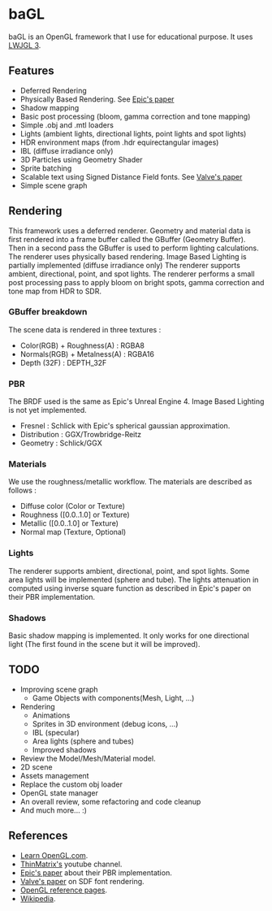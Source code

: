 # baGL

baGL is an OpenGL framework that I use for educational purpose. It uses [LWJGL 3](https://www.lwjgl.org/).

## Features

- Deferred Rendering
- Physically Based Rendering. See [Epic's paper](http://blog.selfshadow.com/publications/s2013-shading-course/karis/s2013_pbs_epic_notes_v2.pdf)
- Shadow mapping
- Basic post processing (bloom, gamma correction and tone mapping)
- Simple .obj and .mtl loaders
- Lights (ambient lights, directional lights, point lights and spot lights)
- HDR environment maps (from .hdr equirectangular images)
- IBL (diffuse irradiance only)
- 3D Particles using Geometry Shader
- Sprite batching
- Scalable text using Signed Distance Field fonts. See [Valve's paper](http://www.valvesoftware.com/publications/2007/SIGGRAPH2007_AlphaTestedMagnification.pdf)
- Simple scene graph

## Rendering

This framework uses a deferred renderer. Geometry and material data is first rendered into a frame buffer called the GBuffer (Geometry Buffer).
Then in a second pass the GBuffer is used to perform lighting calculations. The renderer uses physically based rendering.
Image Based Lighting is partially implemented (diffuse irradiance only)
The renderer supports ambient, directional, point, and spot lights.
The renderer performs a small post processing pass to apply bloom on bright spots, gamma correction and tone map from HDR to SDR.

### GBuffer breakdown

The scene data is rendered in three textures :

- Color(RGB) + Roughness(A) : RGBA8
- Normals(RGB) + Metalness(A) : RGBA16
- Depth (32F) : DEPTH_32F

### PBR

The BRDF used is the same as Epic's Unreal Engine 4. Image Based Lighting is not yet implemented.

- Fresnel : Schlick with Epic's spherical gaussian approximation.
- Distribution : GGX/Trowbridge-Reitz
- Geometry : Schlick/GGX

### Materials

We use the roughness/metallic workflow. The materials are described as follows :

- Diffuse color (Color or Texture)
- Roughness ([0.0..1.0] or Texture)
- Metallic ([0.0..1.0] or Texture)
- Normal map (Texture, Optional)

### Lights

The renderer supports ambient, directional, point, and spot lights. Some area lights will be implemented (sphere and tube).
The lights attenuation in computed using inverse square function as described in Epic's paper on their PBR implementation.

### Shadows

Basic shadow mapping is implemented. It only works for one directional light (The first found in the scene but it will be improved).

## TODO

- Improving scene graph
    - Game Objects with components(Mesh, Light, ...)
- Rendering
    - Animations
    - Sprites in 3D environment (debug icons, ...)
    - IBL (specular)
    - Area lights (sphere and tubes)
    - Improved shadows
- Review the Model/Mesh/Material model.
- 2D scene
- Assets management
- Replace the custom obj loader 
- OpenGL state manager
- An overall review, some refactoring and code cleanup
- And much more... :)

## References

- [Learn OpenGL.com](https://learnopengl.com/).
- [ThinMatrix's](https://www.youtube.com/user/ThinMatrix) youtube channel.
- [Epic's paper](http://blog.selfshadow.com/publications/s2013-shading-course/karis/s2013_pbs_epic_notes_v2.pdf) about their PBR implementation.
- [Valve's paper](http://www.valvesoftware.com/publications/2007/SIGGRAPH2007_AlphaTestedMagnification.pdf) on SDF font rendering.
- [OpenGL reference pages](https://www.khronos.org/registry/OpenGL-Refpages/gl4/).
- [Wikipedia](https://www.wikipedia.org/).


